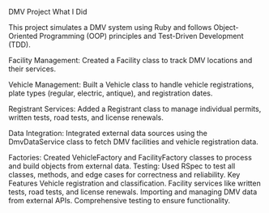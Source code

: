 DMV Project
What I Did

This project simulates a DMV system using Ruby and follows Object-Oriented Programming (OOP) principles and Test-Driven Development (TDD).

Facility Management: Created a Facility class to track DMV locations and their services.

Vehicle Management: Built a Vehicle class to handle vehicle registrations, plate types (regular, electric, antique), and registration dates.

Registrant Services: Added a Registrant class to manage individual permits, written tests, road tests, and license renewals.

Data Integration: Integrated external data sources using the DmvDataService class to fetch DMV facilities and vehicle registration data.

Factories: Created VehicleFactory and FacilityFactory classes to process and build objects from external data.
Testing: Used RSpec to test all classes, methods, and edge cases for correctness and reliability.
Key Features
Vehicle registration and classification.
Facility services like written tests, road tests, and license renewals.
Importing and managing DMV data from external APIs.
Comprehensive testing to ensure functionality.